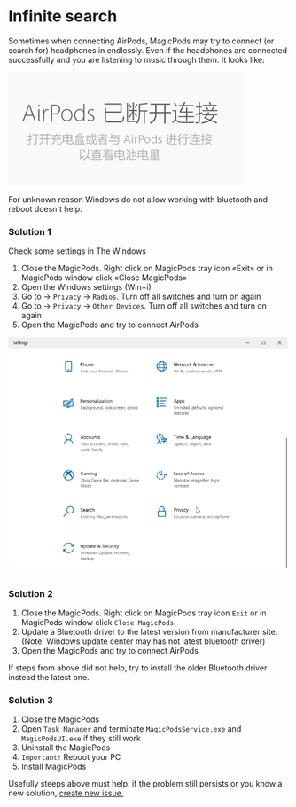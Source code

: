 # Infinite search

Sometimes when connecting AirPods, MagicPods may try to connect (or search for) headphones in endlessly. Even if the headphones are connected successfully and you are listening to music through them.
It looks like:

![](media/InfiniteSearch.gif)

For unknown reason Windows do not allow working with bluetooth and reboot doesn't help.

### Solution 1

Check some settings in The Windows

1. Close the MagicPods. Right click on MagicPods tray icon «Exit» or in MagicPods window click «Close MagicPods»
2. Open the Windows settings (Win+i)
3. Go to -> `Privacy` -> `Radios`. Turn off all switches and turn on again
4. Go to -> `Privacy` -> `Other Devices`. Turn off all switches and turn on again
5. Open the MagicPods and try to connect AirPods

![](media/InfiniteSearchWindowsSettings.gif)


### Solution 2

1. Close the MagicPods. Right click on MagicPods tray icon `Exit` or in MagicPods window click `Close MagicPods`
2. Update a Bluetooth driver to the latest version from manufacturer site. (Note: Windows update center may has not latest bluetooth driver)
3. Open the MagicPods and try to connect AirPods

If steps from above did not help, try to install the older Bluetooth driver instead the latest one.

### Solution 3

1. Close the MagicPods
2. Open `Task Manager` and terminate `MagicPodsService.exe` and `MagicPodsUI.exe` if they still work
3. Uninstall the MagicPods
4. `Important!` Reboot your PC
5. Install MagicPods

Usefully steeps above must help. if the problem still persists or you know a new solution, [create new issue.](report-issue.md)